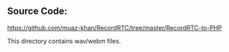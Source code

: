 ## Source Code:

https://github.com/muaz-khan/RecordRTC/tree/master/RecordRTC-to-PHP

This directory contains wav/webm files.